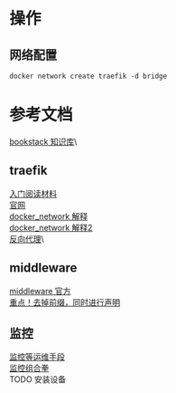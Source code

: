 # 操作
## 网络配置
```docker
docker network create traefik -d bridge
```

# 参考文档
[bookstack 知识库](https://zhuanlan.zhihu.com/p/94173348?from_voters_page=true)\


## traefik
[入门阅读材料](https://zhuanlan.zhihu.com/p/644199649)\
[官网](https://doc.traefik.io/traefik/v3.0/getting-started/quick-start/)\
[docker_network 解释](https://zhuanlan.zhihu.com/p/129844795)\
[docker_network 解释2](https://zhuanlan.zhihu.com/p/529732301)\
[反向代理](https://blog.csdn.net/wyongqing/article/details/130687695)\


## middleware
[middleware 官方](https://doc.traefik.io/traefik/middlewares/http/stripprefix/)\
[重点！去掉前缀，同时进行声明](https://www.reddit.com/r/Traefik/comments/lss1ie/cannot_make_stripprefix_work_help/?rdt=34866)

## 监控
[监控等运维手段](https://www.cnblogs.com/hahaha111122222/p/15752568.html)\
[监控组合拳](https://blog.csdn.net/litaimin/article/details/120776846)\
TODO 安装设备


